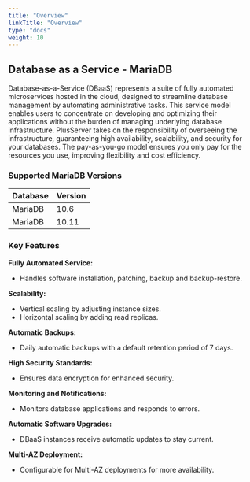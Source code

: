 ```yaml
---
title: "Overview"
linkTitle: "Overview"
type: "docs"
weight: 10
---
```


## Database as a Service - MariaDB

Database-as-a-Service (DBaaS) represents a suite of fully automated microservices hosted in the cloud, designed to streamline database management by automating administrative tasks. This service model enables users to concentrate on developing and optimizing their applications without the burden of managing underlying database infrastructure. PlusServer takes on the responsibility of overseeing the infrastructure, guaranteeing high availability, scalability, and security for your databases. The pay-as-you-go model ensures you only pay for the resources you use, improving flexibility and cost efficiency.

### Supported MariaDB Versions

| Database  | Version |
|-----------|---------|
| MariaDB   | 10.6    |
| MariaDB   | 10.11   |

### Key Features  

**Fully Automated Service:**

- Handles software installation, patching, backup and backup-restore.

**Scalability:**

- Vertical scaling by adjusting instance sizes.
- Horizontal scaling by adding read replicas.

**Automatic Backups:**

- Daily automatic backups with a default retention period of 7 days.

**High Security Standards:**

- Ensures data encryption for enhanced security.

**Monitoring and Notifications:**

- Monitors database applications and responds to errors.

**Automatic Software Upgrades:**

- DBaaS instances receive automatic updates to stay current.

**Multi-AZ Deployment:**

- Configurable for Multi-AZ deployments for more availability.
